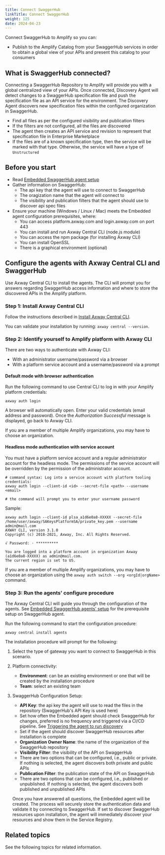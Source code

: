 ```yaml
---
title: Connect SwaggerHub
linkTitle: Connect SwaggerHub
weight: 125
date: 2024-04-23
---
```


Connect SwaggerHub to Amplify so you can:

- Publish to the Amplify Catalog from your SwaggerHub services in order to obtain a global view of your APIs and present this catalog to your consumers

## What is SwaggerHub connected?

Connecting a SwaggerHub Repository to Amplify will provide you with a global centralized view of your APIs. Once connected, Discovery Agent will detect changes to a SwaggerHub specification file and push the specification file as an API service for the environment. The Discovery Agent discovers new specification files within the configured organization in SwaggerHub.

- Find all files as per the configured visibility and publication filters
- If the filters are not configured, all the files are discovered
- The agent then creates an API service and revision to represent that specification file in Enterprise Marketplace
- If the files are of a known specification type, then the service will be marked with that type. Otherwise, the service will have a type of `Unstructured`

## Before you start

- Read [Embedded SwaggerHub agent setup](/docs/connect_manage_environ/connect_swaggerhub_repository/embedded-agent-setup/)
- Gather information on SwaggerHub:
  - The api key that the agent will use to connect to SwaggerHub
  - The oragization name that the agent will connect to
  - The visibility and publication filters that the agent should use to discover api spec files
- Ensure your machine (Windows / Linux / Mac) meets the Embedded agent configuration prerequisites, where:
  - You can access platform.axway.com and login.axway.com on port 443
  - You can install and run Axway Central CLI (node.js module)
  - You can access the npm package (for installing Axway CLI)
  - You can install OpenSSL
  - There is a graphical environment (optional)

## Configure the agents with Axway Central CLI and SwaggerHub

Use Axway Central CLI to install the agents. The CLI will prompt you for answers regarding SwaggerHub access information and where to store the discovered APIs in the Amplify platform.

### Step 1: Install Axway Central CLI

Follow the instructions described in [Install Axway Central CLI](/docs/integrate_with_central/cli_central/cli_install/).

You can validate your installation by running: `axway central --version`.

### Step 2: Identify yourself to Amplify platform with Axway CLI

There are two ways to authenticate with Axway CLI:

- With an administrator username/password via a browser
- With a platform service account and a username/password via a prompt

#### Default mode with browser authentication

Run the following command to use Central CLI to log in with your Amplify platform credentials:

```shell
axway auth login
```

A browser will automatically open.
Enter your valid credentials (email address and password). Once the _Authorization Successful_ message is displayed, go back to Axway CLI.

If you are a member of multiple Amplify organizations, you may have to choose an organization.

#### Headless mode authentication with service account

You must have a platform service account and a regular administrator account for the headless mode. The permissions of the service account will be overridden by the permission of the administrator account.

```shell
# command syntax: Log into a service account with platform tooling credentials:
axway auth login --client-id <id> --secret-file <path> --username <email>

# the command will prompt you to enter your username password
```

Sample:

```shell
axway auth login --client-id plsa_a1d6e0a8-XXXXX --secret-file /home/user/axway/SAKeysPlatformSA/private_key.pem --username admin@mail.com
AXWAY CLI, version 3.1.0
Copyright (c) 2018-2021, Axway, Inc. All Rights Reserved.

√ Password: · **********

You are logged into a platform account in organization Axway (a1d6e0a8-XXXXX) as admin@mail.com.
The current region is set to US.
```

If you are a member of multiple Amplify organizations, you may have to choose an organization using the `axway auth switch --org <orgId|orgName>` command.

### Step 3: Run the agents' configure procedure

The Axway Central CLI will guide you through the configuration of the agents. See [Embedded SwaggerHub agents' setup](/docs/connect_manage_environ/connect_swaggerhub_repository/embedded-agent-setup/) for the prerequisite setup on SwaggerHub agent.

Run the following command to start the configuration procedure:

```shell
axway central install agents
```

The installation procedure will prompt for the following:

1. Select the type of gateway you want to connect to SwaggerHub in this scenario.
2. Platform connectivity:
   - **Environment**: can be an existing environment or one that will be created by the installation procedure
   - **Team**: select an existing team
3. SwaggerHub Configuration Setup:

   - **API Key**: the api key the agent will use to read the files in the repository (SwaggerHub's API Key is used here)
   - Set how often the Embedded agent should check SwaggerHub for changes, preferred is no frequency and triggered via a CI/CD pipeline. See [Triggering the agent to run discovery](/docs/connect_manage_environ/connected_agent_common_reference/embedded-agent-triggers/#triggering-the-agent-to-run-discovery)
   - Set if the agent should discover SwaggerHub resources after installation is complete
   - **Organization Owner Name**: the name of the organization of the SwaggerHub repository
   - **Visibility Filter**: the visibility of the API on SwaggerHub
   - There are two options that can be configured, i.e., public or private. If nothing is selected, the agent discovers both private and public APIs
   - **Publication Filter**: the publication state of the API on SwaggerHub
   - There are two options that can be configured, i.e., published or unpublished. If nothing is selected, the agent discovers both published and unpublished APIs

   Once you have answered all questions, the Embedded agent will be created. The process will securely store the authentication data and validate it by connecting to SwaggerHub. If set to discover SwaggerHub resources upon installation, the agent will immediately discover your resources and show them in the Service Registry.

## Related topics

See the following topics for related information.

